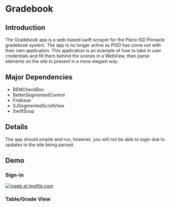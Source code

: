 # Gradebook
## Introduction

The Gradebook app is a web-based swift scraper for the Plano ISD Pinnacle gradebook system. The app is no longer active as PISD has come out with their own application. This application is an example of how to take in user credentials and fill them behind the scenes in a WebView, then parse elements on the site to present in a more elegant way.

## Major Dependencies
- BEMCheckBox
- BetterSegmentedControl
- Firebase
- SJSegmentedScrollView
- SwiftSoup

## Details

The app should ompile and run, however, you will not be able to login due to updates to the site being parsed.

## Demo

### Sign-in

<a href="https://imgflip.com/gif/2drqqo"><img src="https://i.imgflip.com/2drqqo.gif" title="made at imgflip.com"/></a>

### Table/Grade View
